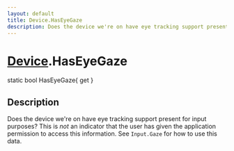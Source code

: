```yaml
---
layout: default
title: Device.HasEyeGaze
description: Does the device we're on have eye tracking support present for input purposes? This is _not_ an indicator that the user has given the application permission to access this information. See Input.Gaze for how to use this data.
---
```

# [Device]({{site.url}}/Pages/StereoKit/Device.html).HasEyeGaze

<div class='signature' markdown='1'>
static bool HasEyeGaze{ get }
</div>

## Description
Does the device we're on have eye tracking support present
for input purposes? This is _not_ an indicator that the user has
given the application permission to access this information. See
`Input.Gaze` for how to use this data.


